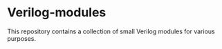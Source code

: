 # Verilog-modules
This repository contains a collection of small Verilog modules for various purposes.
